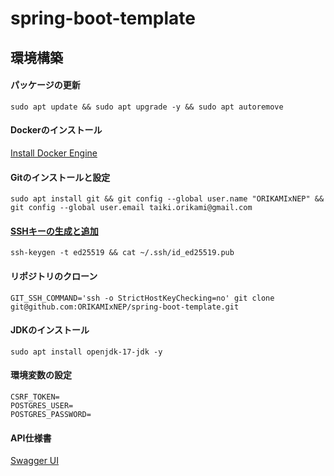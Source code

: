 # spring-boot-template

## 環境構築

#### パッケージの更新

```console
sudo apt update && sudo apt upgrade -y && sudo apt autoremove
```

#### Dockerのインストール

[Install Docker Engine](https://docs.docker.com/engine/install/ubuntu/)

#### Gitのインストールと設定

```console
sudo apt install git && git config --global user.name "ORIKAMIxNEP" && git config --global user.email taiki.orikami@gmail.com
```

#### [SSHキーの生成と追加](https://github.com/settings/ssh/new)

```console
ssh-keygen -t ed25519 && cat ~/.ssh/id_ed25519.pub
```

#### リポジトリのクローン

```console
GIT_SSH_COMMAND='ssh -o StrictHostKeyChecking=no' git clone git@github.com:ORIKAMIxNEP/spring-boot-template.git
```

#### JDKのインストール

```console
sudo apt install openjdk-17-jdk -y
```

#### 環境変数の設定

```env
CSRF_TOKEN=
POSTGRES_USER=
POSTGRES_PASSWORD=
```

#### API仕様書

[Swagger UI](http://localhost:8080/swagger-ui/index.html)
